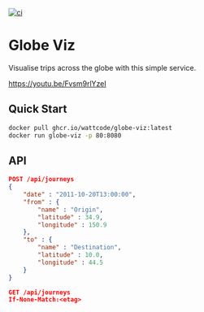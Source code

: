 [![ci](https://github.com/wattcode/shipments-viz/actions/workflows/github-build.yml/badge.svg?branch=main)](https://github.com/wattcode/shipments-viz/actions/workflows/github-build.yml)

# Globe Viz

Visualise trips across the globe with this simple service.

https://youtu.be/Fvsm9rlYzeI

## Quick Start

```sh
docker pull ghcr.io/wattcode/globe-viz:latest
docker run globe-viz -p 80:8080
```

## API

```json
POST /api/journeys
{
    "date" : "2011-10-20T13:00:00",
    "from" : {
        "name" : "Origin",
        "latitude" : 34.9,
        "longitude" : 150.9
    },
    "to" : {
        "name" : "Destination",
        "latitude" : 10.0,
        "longitude" : 44.5
    }
}
```

```json
GET /api/journeys
If-None-Match:<etag>
```